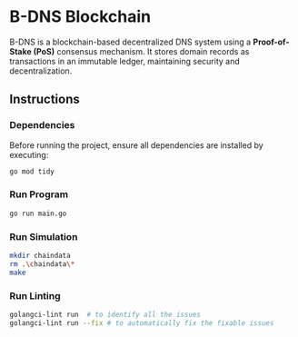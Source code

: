 # B-DNS Blockchain  

B-DNS is a blockchain-based decentralized DNS system using a **Proof-of-Stake (PoS)** consensus mechanism. It stores domain records as transactions in an immutable ledger,  maintaining security and decentralization.  

## Instructions

### Dependencies
Before running the project, ensure all dependencies are installed by executing:
   ```sh
   go mod tidy
   ```

### Run Program
   ```sh
   go run main.go
   ```

### Run Simulation
   ```sh
   mkdir chaindata
   rm .\chaindata\*
   make
   ```

### Run Linting
```sh
golangci-lint run  # to identify all the issues
golangci-lint run --fix # to automatically fix the fixable issues
```
